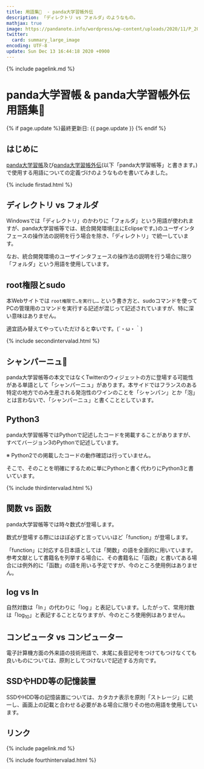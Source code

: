 ```yaml
---
title: 用語集📒  - panda大学習帳外伝
description: 「ディレクトリ vs フォルダ」のようなもの。
mathjax: true
image: https://pandanote.info/wordpress/wp-content/uploads/2020/11/P_20201102_180710_vHDR_On_HP-scaled.jpg
twitter: 
  card: summary_large_image
encoding: UTF-8
update: Sun Dec 13 16:44:18 2020 +0900
---
```

{% include pagelink.md %}

# panda大学習帳 & panda大学習帳外伝 用語集📒 
{% if page.update %}最終更新日: {{ page.update }} {% endif %}
## はじめに
[panda大学習帳](https://pandanote.info/)及び[panda大学習帳外伝](https://sidestory.pandanote.info/)(以下「panda大学習帳等」と書きます。)で使用する用語についての定義づけのようなものを書いてみました。

{% include firstad.html %}

## ディレクトリ vs フォルダ
Windowsでは「ディレクトリ」のかわりに「フォルダ」という用語が使われますが、panda大学習帳等では、統合開発環境(主にEclipseです。)のユーザインタフェースの操作法の説明を行う場合を除き、「ディレクトリ」で統一しています。

なお、統合開発環境のユーザインタフェースの操作法の説明を行う場合に限り「フォルダ」という用語を使用しています。
## root権限とsudo
本Webサイトでは
`root権限で…を実行し…`
という書き方と、sudoコマンドを使ってPCの管理用のコマンドを実行する記述が混じって記述されていますが、特に深い意味はありません。

適宜読み替えてやっていただけると幸いです。(´・ω・｀)

{% include secondintervalad.html %}

## シャンパーニュ🍾
panda大学習帳等の本文ではなくTwitterのウィジェットの方に登場する可能性がある単語として「シャンパーニュ」があります。本サイドではフランスのある特定の地方でのみ生産される発泡性のワインのことを「シャンパン」とか「泡」とは言わないで、「シャンパーニュ」と書くこととしています。
## Python3
panda大学習帳等ではPythonで記述したコードを掲載することがありますが、すべてバージョン3のPythonで記述しています。

※ Python2での掲載したコードの動作確認は行っていません。

そこで、そのことを明確にするために単にPythonと書く代わりにPython3と書いています。

{% include thirdintervalad.html %}

## 関数 vs 函数
panda大学習帳等では時々数式が登場します。

数式が登場する際にはほぼ必ずと言っていいほど「function」が登場します。

「function」に対応する日本語としては「関数」の語を全面的に用いています。参考文献として書籍名を列挙する場合に、その書籍名に「函数」と書いてある場合には例外的に「函数」の語を用いる予定ですが、今のところ使用例はありません。

## log vs ln
自然対数は「$\ln$」の代わりに「$\log$」と表記しています。したがって、常用対数は「$\log_{10}$」と表記することとなりますが、今のところ使用例はありません。

## コンピュータ vs コンピューター
電子計算機方面の外来語の技術用語で、末尾に長音記号をつけてもつけなくても良いものについては、原則としてつけないで記述する方向です。

## SSDやHDD等の記憶装置
SSDやHDD等の記憶装置については、カタカナ表示を原則「ストレージ」に統一し、画面上の記載と合わせる必要がある場合に限りその他の用語を使用しています。

## リンク
{% include pagelink.md %}

{% include fourthintervalad.html %}

